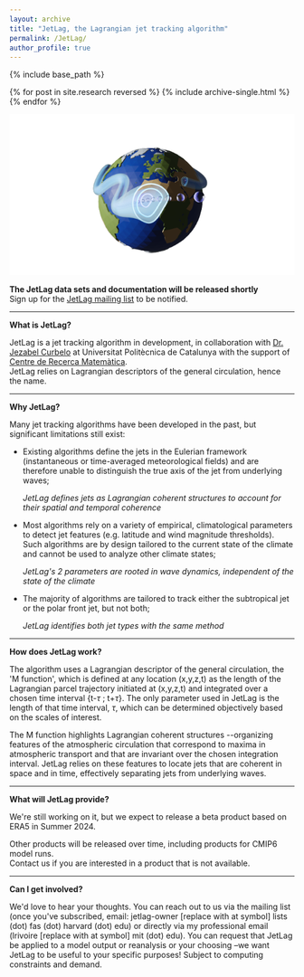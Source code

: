 ```yaml
---
layout: archive
title: "JetLag, the Lagrangian jet tracking algorithm"
permalink: /JetLag/
author_profile: true
---
```


{% include base_path %}

{% for post in site.research reversed %}
  {% include archive-single.html %}
{% endfor %}


![](../images/logo2.png)

**The JetLag data sets and documentation will be released shortly**<br>
Sign up for the [JetLag mailing list](https://web.lists.fas.harvard.edu/mailman/lists/jetlag.lists.fas.harvard.edu/) to be notified.<br>

---

**What is JetLag?**<br>

JetLag is a jet tracking algorithm in development, in collaboration with [Dr. Jezabel Curbelo](https://web.mat.upc.edu/jezabel.curbelo/) at Universitat Politècnica de Catalunya with the support of [Centre de Recerca Matemàtica](https://www.crm.cat/).<br>
JetLag relies on Lagrangian descriptors of the general circulation, hence the name.

---

**Why JetLag?**<br>

Many jet tracking algorithms have been developed in the past, but significant limitations still exist:

* Existing algorithms define the jets in the Eulerian framework (instantaneous or time-averaged meteorological fields) and are therefore unable to distinguish the true axis of the jet from underlying waves;

  _JetLag defines jets as Lagrangian coherent structures to account for their spatial <em>and</em> temporal coherence_

* Most algorithms rely on a variety of empirical, climatological parameters to detect jet features (e.g. latitude and wind magnitude thresholds). Such algorithms are by design tailored to the current state of the climate and cannot be used to analyze other climate states;

  _JetLag's 2 parameters are rooted in wave dynamics, independent of the state of the climate_

* The majority of algorithms are tailored to track either the subtropical jet or the polar front jet, but not both;

  _JetLag identifies both jet types with the same method_

---

**How does JetLag work?**<br>

The algorithm uses a Lagrangian descriptor of the general circulation, the 'M function', which is defined at any location (x,y,z,t) as the length of the Lagrangian parcel trajectory initiated at (x,y,z,t) and integrated over a chosen time interval {t-$\tau$ ; t+$\tau$}. The only parameter used in JetLag is the length of that time interval, $\tau$, which can be determined objectively based on the scales of interest.

The M function highlights Lagrangian coherent structures --organizing features of the atmospheric circulation that correspond to maxima in atmospheric transport and that are invariant over the chosen integration interval. JetLag relies on these features to locate jets that are coherent in space and in time, effectively separating jets from underlying waves.

---

**What will JetLag provide?**<br>

We're still working on it, but we expect to release a beta product based on ERA5 in Summer 2024.

Other products will be released over time, including products for CMIP6 model runs.<br>
Contact us if you are interested in a product that is not available.<br>

---

**Can I get involved?**<br>

We'd love to hear your thoughts. You can reach out to us via the mailing list (once you've subscribed, email: jetlag-owner \[replace with at symbol\] lists (dot) fas (dot) harvard (dot) edu) or directly via my professional email (lrivoire \[replace with at symbol\] mit (dot) edu). You can request that JetLag be applied to a model output or reanalysis or your choosing –we want JetLag to be useful to your specific purposes! Subject to computing constraints and demand.
